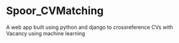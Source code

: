 # Spoor_CVMatching
A web app built using python and django to crossreference CVs with Vacancy using machine learning
